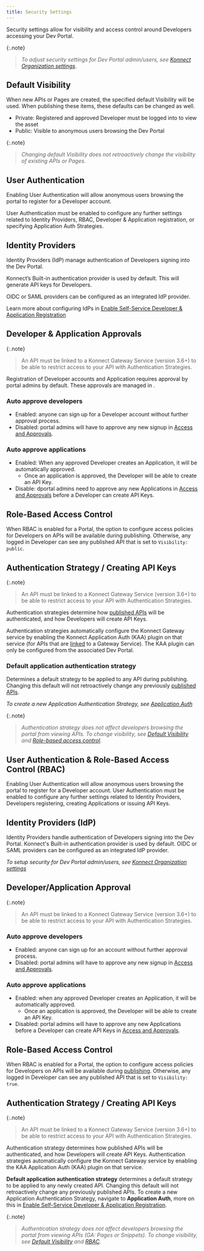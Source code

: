 ```yaml
---
title: Security Settings
---
```


Security settings allow for visibility and access control around Developers accessing your Dev Portal. 

{:.note}
> *To adjust security settings for Dev Portal admin/users, see [Konnect Organization settings](/konnect/org-management/auth/)*.

<!-- TODO: Settings screenshot -->

## Default Visibility

 When new APIs or Pages are created, the specified default Visibility will be used. When publishing these items, these defaults can be changed as well. 

 * Private: Registered and approved Developer must be logged into to view the asset
 * Public: Visible to anonymous users browsing the Dev Portal

{:.note}
> *Changing default Visibility does not retroactively change the visibility of existing APIs or Pages.*

<!--
### Konnect Dev Portal API
```
PATCH /portals/{portalId}
default_api_visibility: public|private
default_page_visibility: public|private
```
-->

## User Authentication

Enabling User Authentication will allow anonymous users browsing the portal to register for a Developer account. 

User Authentication must be enabled to configure any further settings related to Identity Providers, RBAC, Developer & Application registration, or specifying Application Auth Strategies. 

<!--
### Konnect Dev Portal API: 

```
PATCH /portals/{portalId}
authentication_enabled: true|false
```
-->

## Identity Providers

Identity Providers (IdP) manage authentication of Developers signing into the Dev Portal. 

Konnect’s Built-in authentication provider is used by default. This will generate API keys for Developers.

OIDC or SAML providers can be configured as an integrated IdP provider.

Learn more about configuring IdPs in [Enable Self-Service Developer & Application Registration](/dev-portal/portals/app-reg)

## Developer & Application Approvals

{:.note}
> An API must be linked to a Konnect Gateway Service (version 3.6+) to be able to restrict access to your API with Authentication Strategies.

Registration of Developer accounts and Application requires approval by portal admins by default. These approvals are managed in <Access and Approvals>.

### Auto approve developers
* Enabled: anyone can sign up for a Developer account without further approval process. 
* Disabled: portal admins will have to approve any new signup in [Access and Approvals](/dev-portal/access-and-approvals).

### Auto approve applications 
* Enabled: When any approved Developer creates an Application, it will be automatically approved. 
  * Once an application is approved, the Developer will be able to create an API Key. 
* Disable: dportal admins need to approve any new Applications in [Access and Approvals](/dev-portal/access-and-approvals) before a Developer can create API Keys.

<!--
### Konnect Dev Portal API: 

```
PATCH /portals/{portalId}
auto_approve_developers: true|false
auto_approve_applications: true|false
```
-->

## Role-Based Access Control

When RBAC is enabled for a Portal, the option to configure access policies for Developers on APIs will be available during publishing. Otherwise, any logged in Developer can see any published API that is set to `Visibility: public`.

<!--
### {site.konnect_short_name} Dev Portal API

```
PATCH /portals/{portalId}
rbac_enabled: true|false
```
-->

## Authentication Strategy / Creating API Keys

{:.note}
> An API must be linked to a Konnect Gateway Service (version 3.6+) to be able to restrict access to your API with Authentication Strategies.

Authentication strategies determine how [published APIs](/dev-portal/portals/publishing) will be authenticated, and how Developers will create API Keys. 

Authentication strategies automatically configure the Konnect Gateway service by enabling the Konnect Application Auth (KAA) plugin on that service (for APIs that are [linked](/dev-portal/apis/gateway-service-link) to a Gateway Service). The KAA plugin can only be configured from the associated Dev Portal.

### Default application authentication strategy 

Determines a default strategy to be applied to any API during publishing. Changing this default will not retroactively change any previously [published APIs](/dev-portal/portals/publishing).

*To create a new Application Authentication Strategy, see [Application Auth](/dev-portal/app-reg#authentication-strategies)*

{:.note}
> *Authentication strategy does not affect developers browsing the portal from viewing APIs. To change visibility, see [Default Visibility](#default-visibility) and [Role-based access control](#role-based-access-control).*

<!--
### Kong Dev Portal API 

```
PATCH /portals/{portalId}
Default_application_auth_strategy_id: null (none) or auth strategy uuid
```
-->

## User Authentication & Role-Based Access Control (RBAC)

Enabling User Authentication will allow anonymous users browsing the portal to register for a Developer account.  User Authentication must be enabled to configure any further settings related to Identity Providers, Developers registering, creating Applications or issuing API Keys. 

<!--
### Kong Dev Portal API

```
PATCH /portals/{portalId}
authentication_enabled: true|false
```
-->

## Identity Providers (IdP)

Identity Providers handle authentication of Developers signing into the Dev Portal. 
Konnect's Built-in authentication provider is used by default. OIDC or SAML providers can be configured as an integrated IdP provider.

*To setup security for Dev Portal admin/users, see [Konnect Organization settings](/konnect/org-management/auth/)*

## Developer/Application Approval

{:.note}
> An API must be linked to a Konnect Gateway Service (version 3.6+) to be able to restrict access to your API with Authentication Strategies.

### Auto approve developers

* Enabled: anyone can sign up for an account without further approval process. 
* Disabled: portal admins will have to approve any new signup in [Access and Approvals](/dev-portal//access-and-approvals).

### Auto approve applications

* Enabled: when any approved Developer creates an Application, it will be automatically approved. 
  * Once an application is approved, the Developer will be able to create an API Key. 
* Disabled: portal admins will have to approve any new Applications before a Developer can create API Keys in [Access and Approvals](/dev-portal/access-and-approvals).

<!--
### Konnect Dev Portal API: 

```
PATCH /portals/{portalId}
auto_approve_developers: true|false
auto_approve_applications: true|false
```
-->

## Role-Based Access Control

When RBAC is enabled for a Portal, the option to configure access policies for Developers on APIs will be available during [publishing](/dev-portal//portals/publishing). Otherwise, any logged in Developer can see any published API that is set to `Visibility: true`.

<!--
### {site.konnect_short_name} Dev Portal API: 

```
PATCH /portals/{portalId}
rbac_enabled: true|false
```
-->

## Authentication Strategy / Creating API Keys

{:.note}
> An API must be linked to a Konnect Gateway Service (version 3.6+) to be able to restrict access to your API with Authentication Strategies.

Authentication strategy determines how published APIs will be authenticated, and how Developers will create API Keys. Authentication strategies automatically configure the Konnect Gateway service by enabling the KAA Application Auth (KAA) plugin on that service. 

**Default application authentication strategy** determines a default strategy to be applied to any newly created API. Changing this default will not retroactively change any previously published APIs.
To create a new Application Authentication Strategy, navigate to **Application Auth**, more on this in [Enable Self-Service Developer & Application Registration](/dev-portal/app-reg).

{:.note}
> *Authentication strategy does not affect developers browsing the portal from viewing APIs (GA: Pages or Snippets). To change visibility, see [Default Visibility](#default-visibility) and [RBAC](#role-based-access-control).*

<!--
### {site.konnect_short_name} Dev Portal API: 

```
PATCH /portals/{portalId}
Default_application_auth_strategy_id: null (none) or auth strategy uuid
```
-->